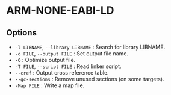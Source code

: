 # ARM-NONE-EABI-LD

## Options

* `-l LIBNAME`, `--library LIBNAME` : Search for library LIBNAME.
* `-o FILE`, `--output FILE` : Set output file name.
* `-O` : Optimize output file.
* `-T FILE`, `--script FILE` : Read linker script.
* `--cref` : Output cross reference table.
* `--gc-sections` : Remove unused sections (on some targets).
* `-Map FILE` : Write a map file.
